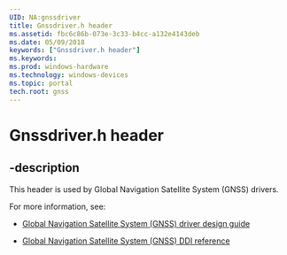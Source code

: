 ```yaml
---
UID: NA:gnssdriver
title: Gnssdriver.h header
ms.assetid: fbc6c86b-073e-3c33-b4cc-a132e4143deb
ms.date: 05/09/2018
keywords: ["Gnssdriver.h header"]
ms.keywords: 
ms.prod: windows-hardware
ms.technology: windows-devices
ms.topic: portal
tech.root: gnss
---
```


# Gnssdriver.h header

## -description

This header is used by Global Navigation Satellite System (GNSS) drivers.

For more information, see:

- [Global Navigation Satellite System (GNSS) driver design guide](https://docs.microsoft.com/windows-hardware/drivers/gnss)

- [Global Navigation Satellite System (GNSS) DDI reference](../_gnss/index.md)<br><br>
